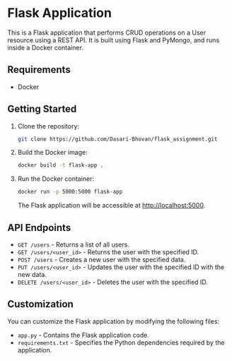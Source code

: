 # Flask Application

This is a Flask application that performs CRUD operations on a User resource using a REST API. It is built using Flask and PyMongo, and runs inside a Docker container.

## Requirements

- Docker

## Getting Started

1. Clone the repository:

   ```bash
   git clone https://github.com/Dasari-Bhovan/flask_assignment.git
   ```


2. Build the Docker image:

   ```bash
   docker build -t flask-app .
   ```
3. Run the Docker container:

   ```bash
   docker run -p 5000:5000 flask-app
   ```

   The Flask application will be accessible at [http://localhost:5000](http://localhost:5000/).

## API Endpoints

* `GET /users` - Returns a list of all users.
* `GET /users/<user_id>` - Returns the user with the specified ID.
* `POST /users` - Creates a new user with the specified data.
* `PUT /users/<user_id>` - Updates the user with the specified ID with the new data.
* `DELETE /users/<user_id>` - Deletes the user with the specified ID.

## Customization

You can customize the Flask application by modifying the following files:

* `app.py` - Contains the Flask application code.
* `requirements.txt` - Specifies the Python dependencies required by the application.
